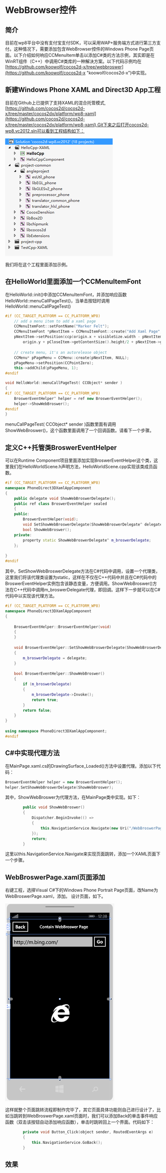# WebBrowser控件

## 简介

目前在wp8平台中没有支付宝支付SDK，可以采用WAP+服务端方式进行第三方支付。这种情况下，需要添加包含WebBrowser控件的Windows Phone Page页面。以下介绍如何响应CCMenuItem单击以添加C#类的方法示例，其实即是在WinRT组件（C++）中调用C#类库的一种解决方案。以下代码示例均在[https://github.com/koowolf/cocos2d-x/tree/webbroswer](https://github.com/koowolf/cocos2d-x "koowolf/cocos2d-x")中实现。

## 新建Windows Phone XAML and Direct3D App工程

目前在Github上已提供了支持XAML的混合托管模式,[https://github.com/cocos2d/cocos2d-x/tree/master/cocos2dx/platform/wp8-xaml](https://github.com/cocos2d/cocos2d-x/tree/master/cocos2dx/platform/wp8-xaml),Git下来之后打开cocos2d-wp8.vc2012.sln可以看到工程结构如下：

![application](res/1.png)

我们将在这个工程里面添加示例。

## 在HelloWorld里面添加一个CCMenuItemFont ##

在HelloWorld::init()中添加CCMenuItemFont，并添加响应函数HelloWorld::menuCallPageTest()，当单击按钮时调用HelloWorld::menuCallPageTest()

``` c++
#if (CC_TARGET_PLATFORM == CC_PLATFORM_WP8)
	// add a menu item to add a xaml page
	CCMenuItemFont::setFontName("Marker Felt");
	CCMenuItemFont *pNextItem = CCMenuItemFont::create("Add Xaml Page", this, menu_selector(HelloWorld::menuCallPageTest));
	pNextItem->setPosition(ccp(origin.x + visibleSize.width - pNextItem->getContentSize().width / 2, 
		origin.y + pCloseItem->getContentSize().height/2 + pNextItem->getContentSize().height + 10));

	// create menu, it's an autorelease object
	CCMenu* pPageMenu = CCMenu::create(pNextItem, NULL);
	pPageMenu->setPosition(CCPointZero);
	this->addChild(pPageMenu, 1);
#endif

```

``` c++
void HelloWorld::menuCallPageTest( CCObject* sender )
{
#if (CC_TARGET_PLATFORM == CC_PLATFORM_WP8)
	BroswerEventHelper^ helper = ref new BroswerEventHelper(); 
	helper->ShowWebBroswer();
#endif
}

```

menuCallPageTest( CCObject* sender )函数里面有调用ShowWebBroswer()，这个函数里面调用了一个回调函数。请看下一个步骤。

## 定义C++托管类BroswerEventHelper ##

可以在Runtime Component项目里面添加实现BroswerEventHelper这个类，这里我们在HelloWorldScene.h声明方法，HelloWorldScene.cpp实现该类成员函数。

``` c++
#if (CC_TARGET_PLATFORM == CC_PLATFORM_WP8)
namespace PhoneDirect3DXamlAppComponent
{
	public delegate void ShowWebBroswerDelegate();
	public ref class BroswerEventHelper sealed
	{
	public:
		BroswerEventHelper(void);
		void SetShowWebBroswerDelegate(ShowWebBroswerDelegate^ delegate);
		bool ShowWebBroswer();
	private:
		property static ShowWebBroswerDelegate^ m_broswerDelegate;
	};

}
#endif

```

其中，SetShowWebBroswerDelegate方法在C#代码中调用，设置一个代理类，这里我们将该代理类设置为static，这样在不仅在C++代码中并且在C#代码中的BroswerEventHelper实例包含该静态变量，方便调用。ShowWebBroswer()方法在C++代码中调用m_broswerDelegate代理，即回调。这样下一步就可以在C#代码中以实现该代理方法。

``` c++
#if (CC_TARGET_PLATFORM == CC_PLATFORM_WP8)
namespace PhoneDirect3DXamlAppComponent
{

	BroswerEventHelper::BroswerEventHelper(void)
	{
	}

	void BroswerEventHelper::SetShowWebBroswerDelegate(ShowWebBroswerDelegate^ delegate)
	{
		m_broswerDelegate = delegate;
	}

	bool BroswerEventHelper::ShowWebBroswer()
	{
		if (m_broswerDelegate)
		{
			m_broswerDelegate->Invoke();
			return true;
		}
		return false;
	}
}

using namespace PhoneDirect3DXamlAppComponent;
#endif

```

## C#中实现代理方法 ##

在MainPage.xaml.cs的DrawingSurface_Loaded()方法中设置代理。添加以下代码：

``` c++
BroswerEventHelper helper = new BroswerEventHelper();
helper.SetShowWebBroswerDelegate(ShowWebBroswer);

```

其中，ShowWebBroswer为代理方法，在MainPage类中实现。如下：

``` c++
        public void ShowWebBroswer()
        {
            Dispatcher.BeginInvoke(() =>
            {
                this.NavigationService.Navigate(new Uri("/WebBroswerPage.xaml", UriKind.Relative));
            });
            return;
        }

```

这里以this.NavigationService.Navigate来实现页面跳转，添加一个XAML页面下一个步骤。

## WebBroswerPage.xaml页面添加 ##

右键工程，选择Visual C#下的Windows Phone Portrait Page页面，改Name为WebBroswerPage.xaml，添加。
设计页面，如下。

![application](res/2.png)

这样就整个页面跳转流程即制作完毕了，其它页面具体功能则自己进行设计了，比如当跳转到WebBroswerPage.xaml页面时，我们可以添加Back的单击事件响应函数（双击该按钮自动添加响应函数），单击时跳转回上一个界面。代码如下：

``` c++
        private void Button_Click(object sender, RoutedEventArgs e)
        {
            this.NavigationService.GoBack();
        }

```

## 效果 ##


